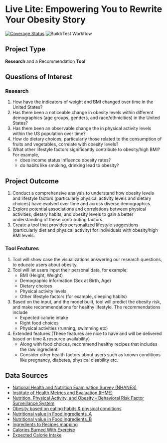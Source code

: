 # Live Lite: Empowering You to Rewrite Your Obesity Story

[![Coverage Status](https://coveralls.io/repos/github/parvatijay2901/LiveLite/badge.svg?branch=main)](https://coveralls.io/github/parvatijay2901/LiveLite?branch=main)
![Build/Test Workflow](https://github.com/parvatijay2901/LiveLite/actions/workflows/build_test.yml/badge.svg)

## Project Type
**Research** and a Recommendation **Tool**

## Questions of Interest
### Research
1. How have the indicators of weight and BMI changed over time in the United States?
2. Has there been a noticeable change in obesity levels within different demographics (age groups, genders, and race/ethnicities) in the United States?
3. Has there been an observable change the in physical activity levels within the US population over time?
4. How do dietary choices, particularly those related to the consumption of fruits and vegetables, correlate with obesity levels?
5. What other lifestyle factors significantly contribute to obesity/high BMI?
For example,
   -  does income status influence obesity rates?
   - do habits like smoking, drinking lead to obesity?


## Project Outcome
1. Conduct a comprehensive analysis to understand how obesity levels and lifestyle factors (particularly physical activity levels and dietary choices) have evolved over time and across diverse demographics.
2. Explore potential associations and correlations between physical activities, dietary habits, and obesity levels to gain a better understanding of these contributing factors.
3. Create a tool that provides personalized lifestyle suggestions (particularly diet and physical activity) for individuals with obesity/high BMI levels.

### Tool Features
1. Tool will show case the visualizations answering our research questions, to educate users about obesity.
2. Tool will let users input their personal data, for example:
   - BMI (Height, Weight)
   - Demographic information (Sex at Birth, Age)
   - Dietary choices
   - Physical activity levels
   - Other lifestyle factors (for example, sleeping habits)
3. Based on the input, and the model built, tool will predict the obesity risk, and make recommendations for healthy lifestyle. The recommendations include
   - Expected calorie intake
   - Right food choices
   - Physical activities (running, swimming etc)
4. Extended features (These features are nice to have and will be delivered based on time & resource availability)
   - Along with food choices, recommend healthy recipes that includes the raw ingredient.
   - Consider other health factors about users such as known conditions like pregnancy, diabetes, physical disability etc.

## Data Sources
- [National Health and Nutrition Examination Survey (NHANES)](https://wwwn.cdc.gov/nchs/nhanes/Default.aspx)
- [Institute of Health Metrics and Evaluation (IHME)](https://www.healthdata.org/research-analysis/gbd)
- [Nutrition, Physical Activity, and Obesity - Behavioral Risk Factor Surveillance System](https://data.cdc.gov/Nutrition-Physical-Activity-and-Obesity/Nutrition-Physical-Activity-and-Obesity-Behavioral/hn4x-zwk7/data_preview)
- [Obesity based on eating habits & physical conditions](https://www.kaggle.com/datasets/ankurbajaj9/obesity-levels)
- [Nutritional value in Food ingredients_A](https://fdc.nal.usda.gov/download-datasets.html)
- [Nutritional value in Food ingredients_B](https://www.kaggle.com/datasets/shrutisaxena/food-nutrition-dataset)
- [Ingredients to Recipes mapping](https://www.kaggle.com/datasets/shuyangli94/food-com-recipes-and-user-interactions)
- [Calories Burned With Exercise](https://www.kaggle.com/datasets/aadhavvignesh/calories-burned-during-exercise-and-activities)
- [Expected Calorie Intake](https://www.medicalnewstoday.com/articles/calorie-deficit#calculating-calorie-needs)
